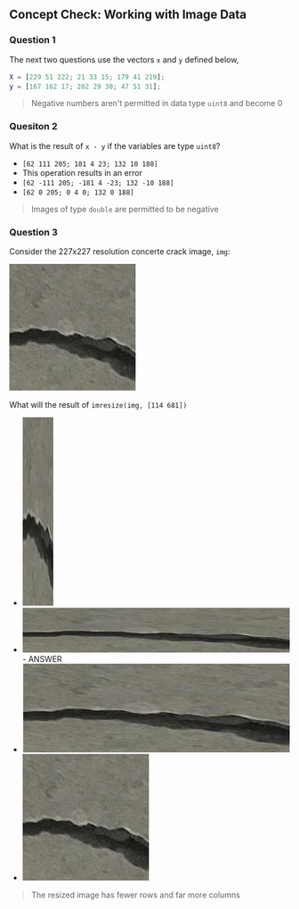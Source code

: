 ## Concept Check: Working with Image Data

### Question 1

The next two questions use the vectors `x` and `y` defined below,

```matlab
X = [229 51 222; 21 33 15; 179 41 219];
y = [167 162 17; 202 29 38; 47 51 31];
```

> Negative numbers aren't permitted in data type `uint8` and become 0

### Quesiton 2

What is the result of `x - y` if the variables are type `uint8`?

- `[62 111 205; 181 4 23; 132 10 188]`
- This operation results in an error
- `[62 -111 205; -181 4 -23; 132 -10 188]`
- `[62 0 205; 0 4 0; 132 0 188]`

> Images of type `double` are permitted to be negative

### Question 3

Consider the 227x227 resolution concerte crack image, `img`:

![1](./images/crack_img.jpg)

What will the result of `imresize(img, [114 681])`

- ![2](./images/2.jpg)
- ![3](./images/3.jpg) - ANSWER
- ![4](./images/4.jpg)
- ![5](./images/5.jpg)

> The resized image has fewer rows and far more columns
